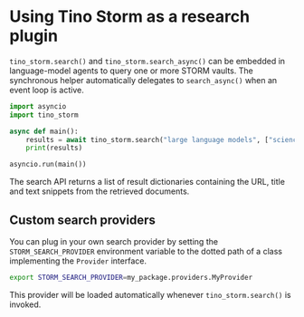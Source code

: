 # Using Tino Storm as a research plugin

`tino_storm.search()` and `tino_storm.search_async()` can be embedded in language-model agents to query one or more STORM vaults. The synchronous helper automatically delegates to `search_async()` when an event loop is active.

```python
import asyncio
import tino_storm

async def main():
    results = await tino_storm.search("large language models", ["science"])
    print(results)

asyncio.run(main())
```

The search API returns a list of result dictionaries containing the URL, title and text snippets from the retrieved documents.

## Custom search providers

You can plug in your own search provider by setting the `STORM_SEARCH_PROVIDER`
environment variable to the dotted path of a class implementing the
`Provider` interface.

```bash
export STORM_SEARCH_PROVIDER=my_package.providers.MyProvider
```

This provider will be loaded automatically whenever `tino_storm.search()` is
invoked.
